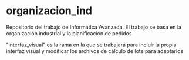 # organizacion_ind
Repositorio del trabajo de Informática Avanzada. El trabajo se basa en la organización industrial y la planificación de pedidos

"interfaz_visual" es la rama en la que se trabajará para incluir la propia interfaz visual y modificar los archivos de cálculo de lote para adaptarlos
